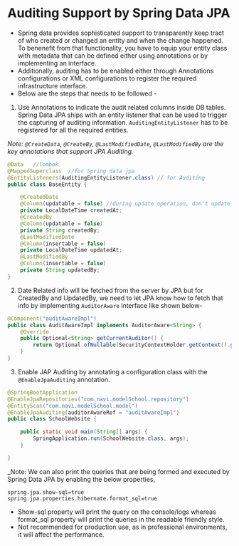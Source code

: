 # Auditing Support by Spring Data JPA

* Spring data provides sophisticated support to transparently keep tract of who created or changed an entity and when
  the change happened. To benenefit from that functionality, you have to equip your entity class with metadata that can
  be defined either using annotations or by implementing an interface.
* Additionally, auditing has to be enabled either through Annotations configurations or XML configurations to register
  the required infrastructure interface.
* Below are the steps that needs to be followed -

1. Use Annotations to indicate the audit related columns inside DB tables. Spring Data JPA ships with an entity listener
   that can be used to trigger the capturing of auditing information. ``AuditingEntityListener`` has to be registered
   for all the required entities.

_Note: ``@CreateData``, ``@CreateBy``, ``@LastModifiedDate``, ``@LastModifiedBy`` are the key annotations that
support JPA Auditing._

````java
@Data   //lombok
@MappedSuperclass  //for Spring data jpa
@EntityListeners(AuditingEntityListener.class) // for Auditing
public class BaseEntity {

    @CreatedDate
    @Column(updatable = false) //during update operation, don't update this data field and so on.
    private LocalDateTime createdAt;
    @CreatedBy
    @Column(updatable = false)
    private String createdBy;
    @LastModifiedDate
    @Column(insertable = false)
    private LocalDateTime updatedAt;
    @LastModifiedBy
    @Column(insertable = false)
    private String updatedBy;
}
````

2. Date Related info will be fetched from the server by JPA but for CreatedBy and UpdatedBy, we need to let JPA know how
   to fetch that info by implementing ``AuditorAware`` interface like shown below-

````java
@Component("auditAwareImpl")
public class AuditAwareImpl implements AuditorAware<String> {
    @Override
    public Optional<String> getCurrentAuditor() {
        return Optional.ofNullable(SecurityContextHolder.getContext().getAuthentication().getName()); //name of the logged in user
    }
}
````

3. Enable JAP Auditing by annotating a configuration class with the ``@EnableJpaAuditing`` annotation.

````java
@SpringBootApplication
@EnableJpaRepositories("com.navi.modelSchool.repository")
@EntityScan("com.navi.modelSchool.model")
@EnableJpaAuditing(auditorAwareRef = "auditAwareImpl")
public class SchoolWebsite {

    public static void main(String[] args) {
        SpringApplication.run(SchoolWebsite.class, args);
    }

}
````

_Note: We can also print the queries that are being formed and executed by Spring Data JPA by enabling the below
properties,

````application.properties
spring.jpa.show-sql=true
spring.jpa.properties.hibernate.format_sql=true
````


+ Show-sql property will print the query on the console/logs whereas format_sql property will print the queries in the
  readable friendly style. 
+ Not recommended for production use, as in professional environments, it will affect the performance.